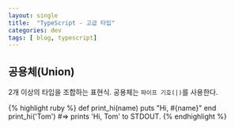 ```yaml
---
layout: single
title:  "TypeScript - 고급 타입"
categories: dev
tags: [ blog, typescript]
---
```


## 공용체(Union)
2개 이상의 타입을 조합하는 표현식.
공용체는 `파이프 기호(|)`를 사용한다.


{% highlight ruby %}
def print_hi(name)
  puts "Hi, #{name}"
end
print_hi('Tom')
#=> prints 'Hi, Tom' to STDOUT.
{% endhighlight %}
